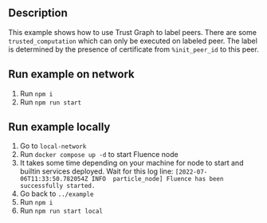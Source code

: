 ## Description
This example shows how to use Trust Graph to label peers. There are some `trusted_computation` which can only be executed
on labeled peer. The label is determined by the presence of certificate from `%init_peer_id` to this peer.


## Run example on network
1. Run `npm i`
2. Run `npm run start`

## Run example locally
1. Go to `local-network`
2. Run `docker compose up -d` to start Fluence node
3. It takes some time depending on your machine for node to start and builtin services deployed. Wait for this log line: `[2022-07-06T11:33:50.782054Z INFO  particle_node] Fluence has been successfully started.`
4. Go back to `../example`
5. Run `npm i`
6. Run `npm run start local`
